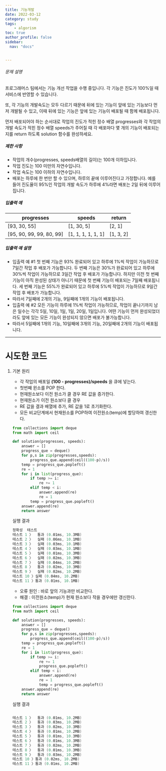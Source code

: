 ```yaml
---
title: 기능개발
date: 2022-03-12
category: study
tags:
    - algorism
toc: true
author_profile: false
sidebar:
  nav: "docs"


---
```


###### 문제 설명

프로그래머스 팀에서는 기능 개선 작업을 수행 중입니다. 각 기능은 진도가 100%일 때 서비스에 반영할 수 있습니다.

또, 각 기능의 개발속도는 모두 다르기 때문에 뒤에 있는 기능이 앞에 있는 기능보다 먼저 개발될 수 있고, 이때 뒤에 있는 기능은 앞에 있는 기능이 배포될 때 함께 배포됩니다.

먼저 배포되어야 하는 순서대로 작업의 진도가 적힌 정수 배열 progresses와 각 작업의 개발 속도가 적힌 정수 배열 speeds가 주어질 때 각 배포마다 몇 개의 기능이 배포되는지를 return 하도록 solution 함수를 완성하세요.

##### 제한 사항

- 작업의 개수(progresses, speeds배열의 길이)는 100개 이하입니다.
- 작업 진도는 100 미만의 자연수입니다.
- 작업 속도는 100 이하의 자연수입니다.
- 배포는 하루에 한 번만 할 수 있으며, 하루의 끝에 이루어진다고 가정합니다. 예를 들어 진도율이 95%인 작업의 개발 속도가 하루에 4%라면 배포는 2일 뒤에 이루어집니다.

##### 입출력 예

| progresses               | speeds             | return    |
| ------------------------ | ------------------ | --------- |
| [93, 30, 55]             | [1, 30, 5]         | [2, 1]    |
| [95, 90, 99, 99, 80, 99] | [1, 1, 1, 1, 1, 1] | [1, 3, 2] |

##### 입출력 예 설명

- 입출력 예 #1
  첫 번째 기능은 93% 완료되어 있고 하루에 1%씩 작업이 가능하므로 7일간 작업 후 배포가 가능합니다.
  두 번째 기능은 30%가 완료되어 있고 하루에 30%씩 작업이 가능하므로 3일간 작업 후 배포가 가능합니다. 하지만 이전 첫 번째 기능이 아직 완성된 상태가 아니기 때문에 첫 번째 기능이 배포되는 7일째 배포됩니다.
  세 번째 기능은 55%가 완료되어 있고 하루에 5%씩 작업이 가능하므로 9일간 작업 후 배포가 가능합니다.
- 따라서 7일째에 2개의 기능, 9일째에 1개의 기능이 배포됩니다.
- 입출력 예 #2
  모든 기능이 하루에 1%씩 작업이 가능하므로, 작업이 끝나기까지 남은 일수는 각각 5일, 10일, 1일, 1일, 20일, 1일입니다. 어떤 기능이 먼저 완성되었더라도 앞에 있는 모든 기능이 완성되지 않으면 배포가 불가능합니다.
- 따라서 5일째에 1개의 기능, 10일째에 3개의 기능, 20일째에 2개의 기능이 배포됩니다.

------

# 시도한 코드

1. 기본 원리

   - 각 작업의 배포일 **(100 - progresses)/speeds** 을 큐에 넣는다. 
   - 첫번째 윈소를 POP 한다.
   - 현재원소보다 이전 원소가 클 경우 RE 값을 증가한다.
   - 현재원소가 이전 원소보다 클 경우
   - RE 값을 결과 배열에 추가, RE 값을 1로 초기화한다.
   - 모든 비교단계에서 현재원소를 POP하여 이전원소(temp)에 할당하여 갱신한다.

   ```python
   from collections import deque
   from math import ceil
   
   def solution(progresses, speeds):
       answer = []
       progress_que = deque()
       for p,s in zip(progresses,speeds):
           progress_que.append(ceil((100-p)/s))
       temp = progress_que.popleft()
       re = 1
       for i in list(progress_que):
           if temp >= i:
               re += 1
           elif temp < i:
               answer.append(re)
               re = 1
           temp = progress_que.popleft()
       answer.append(re)
       return answer
   ```

   실행 결과

   ```powershell
   정확성  테스트
   테스트 1 〉	통과 (0.01ms, 10.3MB)
   테스트 2 〉	실패 (0.06ms, 10.1MB)
   테스트 3 〉	실패 (0.03ms, 10.1MB)
   테스트 4 〉	실패 (0.03ms, 10.1MB)
   테스트 5 〉	실패 (0.01ms, 10.3MB)
   테스트 6 〉	실패 (0.02ms, 10.3MB)
   테스트 7 〉	실패 (0.04ms, 10.2MB)
   테스트 8 〉	통과 (0.02ms, 10.3MB)
   테스트 9 〉	실패 (0.02ms, 10.2MB)
   테스트 10 〉실패 (0.04ms, 10.2MB)
   테스트 11 〉통과 (0.01ms, 10.1MB)
   
   ```

   * 오류 원인 : 바로 앞의 기능과만 비교한다.
   * 해결 : 이전원소(temp)가 현재 원소보다 작을 경우에만 갱신한다.

   ```python
   from collections import deque
   from math import ceil
   
   def solution(progresses, speeds):
       answer = []
       progress_que = deque()
       for p,s in zip(progresses,speeds):
           progress_que.append(ceil((100-p)/s))
       temp = progress_que.popleft()
       re = 1
       for i in list(progress_que):
           if temp >= i:
               re += 1
               progress_que.popleft()
           elif temp < i:
               answer.append(re)
               re = 1
               temp = progress_que.popleft()
       answer.append(re)
       return answer
   ```

   실행 결과

   ```powershell
   
   테스트 1 〉	통과 (0.01ms, 10.2MB)
   테스트 2 〉	통과 (0.03ms, 10.2MB)
   테스트 3 〉	통과 (0.02ms, 10.3MB)
   테스트 4 〉	통과 (0.01ms, 10.2MB)
   테스트 5 〉	통과 (0.01ms, 10.3MB)
   테스트 6 〉	통과 (0.01ms, 10.3MB)
   테스트 7 〉	통과 (0.02ms, 10.2MB)
   테스트 8 〉	통과 (0.01ms, 10.3MB)
   테스트 9 〉	통과 (0.03ms, 10.2MB)
   테스트 10 〉통과 (0.02ms, 10.2MB)
   테스트 11 〉통과 (0.01ms, 10.2MB)
   ```


